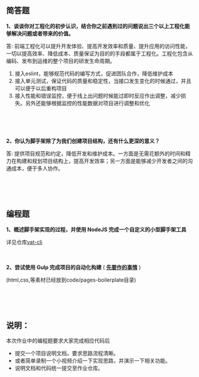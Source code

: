 ## 简答题

**1、谈谈你对工程化的初步认识，结合你之前遇到过的问题说出三个以上工程化能够解决问题或者带来的价值。**

答: 前端工程化可以提升开发体验、提高开发效率和质量、提升应用的访问性能，一切以提高效率、降低成本、质量保证为目的的手段都属于工程化。工程化包含从编码、发布到运维的整个项目的研发生命周期。

1. 接入eslint，能够规范代码的编写方式，促进团队合作，降低维护成本
2. 接入单元测试，保证代码的质量和稳定性，当接口发生变化的时候通过，并且可以便于以后重构项目
3. 接入性能和错误监控，便于线上出问题时候能过即时反应作出调整，减少损失。另外还能够根据监控的性能数据对项目进行调整和优化

　

　

**2、你认为脚手架除了为我们创建项目结构，还有什么更深的意义？**

答: 提供项目规范和约定，降低开发和维护成本。一方面是无需花额外的时间和精力在构建和规划项目结构上，提高开发效率；另一方面是能够减少开发者之间的沟通成本，便于多人协作。

　

　

## 编程题

**1、概述脚手架实现的过程，并使用 NodeJS 完成一个自定义的小型脚手架工具**

详见仓库[vat-cli](https://github.com/simpul/vat-cli)

　

**2、尝试使用 Gulp 完成项目的自动化构建**  ( **[先要作的事情](https://gitee.com/lagoufed/fed-e-questions/blob/master/part2/%E4%B8%8B%E8%BD%BD%E5%8C%85%E6%98%AF%E5%87%BA%E9%94%99%E7%9A%84%E8%A7%A3%E5%86%B3%E6%96%B9%E5%BC%8F.md)** )

(html,css,等素材已经放到code/pages-boilerplate目录)

　

　

## 说明：

本次作业中的编程题要求大家完成相应代码后

- 提交一个项目说明文档，要求思路流程清晰。
- 或者简单录制一个小视频介绍一下实现思路，并演示一下相关功能。
- 说明文档和代码统一提交至作业仓库。